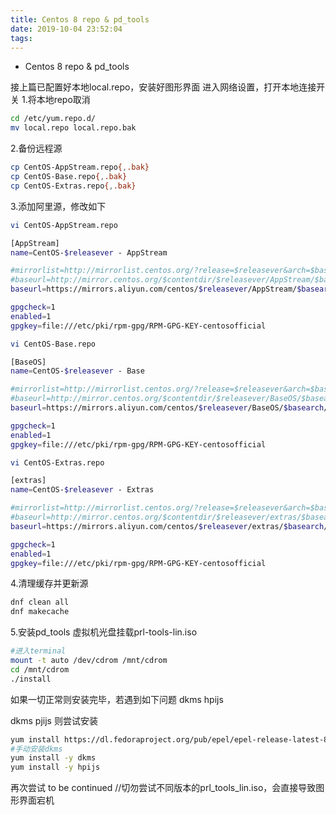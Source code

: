 ```yaml
---
title: Centos 8 repo & pd_tools
date: 2019-10-04 23:52:04
tags:
---
```


- Centos 8 repo & pd_tools

接上篇已配置好本地local.repo，安装好图形界面
进入网络设置，打开本地连接开关
1.将本地repo取消

```bash
cd /etc/yum.repo.d/
mv local.repo local.repo.bak
```

2.备份远程源

```bash
cp CentOS-AppStream.repo{,.bak}
cp CentOS-Base.repo{,.bak}
cp CentOS-Extras.repo{,.bak}
```

3.添加阿里源，修改如下

```bash
vi CentOS-AppStream.repo

[AppStream]
name=CentOS-$releasever - AppStream

#mirrorlist=http://mirrorlist.centos.org/?release=$releasever&arch=$basearch&repo=AppStream&infra=$infra
#baseurl=http://mirror.centos.org/$contentdir/$releasever/AppStream/$basearch/os/
baseurl=https://mirrors.aliyun.com/centos/$releasever/AppStream/$basearch/os/

gpgcheck=1
enabled=1
gpgkey=file:///etc/pki/rpm-gpg/RPM-GPG-KEY-centosofficial

vi CentOS-Base.repo

[BaseOS]
name=CentOS-$releasever - Base

#mirrorlist=http://mirrorlist.centos.org/?release=$releasever&arch=$basearch&repo=BaseOS&infra=$infra
#baseurl=http://mirror.centos.org/$contentdir/$releasever/BaseOS/$basearch/os/
baseurl=https://mirrors.aliyun.com/centos/$releasever/BaseOS/$basearch/os/

gpgcheck=1
enabled=1
gpgkey=file:///etc/pki/rpm-gpg/RPM-GPG-KEY-centosofficial

vi CentOS-Extras.repo

[extras]
name=CentOS-$releasever - Extras

#mirrorlist=http://mirrorlist.centos.org/?release=$releasever&arch=$basearch&repo=extras&infra=$infra
#baseurl=http://mirror.centos.org/$contentdir/$releasever/extras/$basearch/os/
baseurl=https://mirrors.aliyun.com/centos/$releasever/extras/$basearch/os/

gpgcheck=1
enabled=1
gpgkey=file:///etc/pki/rpm-gpg/RPM-GPG-KEY-centosofficial
```



4.清理缓存并更新源

```bash
dnf clean all
dnf makecache
```

5.安装pd_tools
虚拟机光盘挂载prl-tools-lin.iso

```bash
#进入terminal
mount -t auto /dev/cdrom /mnt/cdrom
cd /mnt/cdrom
./install
```


如果一切正常则安装完毕，若遇到如下问题
dkms
hpijs

dkms
pjijs
则尝试安装

```bash
yum install https://dl.fedoraproject.org/pub/epel/epel-release-latest-8.noarch.rpm
#手动安装dkms
yum install -y dkms
yum install -y hpijs
```

再次尝试
to be continued
//切勿尝试不同版本的prl_tools_lin.iso，会直接导致图形界面宕机